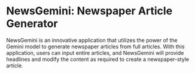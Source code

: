 # NewsGemini: Newspaper Article Generator

NewsGemini is an innovative application that utilizes the power of the Gemini model to generate newspaper articles from full articles. With this application, users can input entire articles, and NewsGemini will provide headlines and modify the content as required to create a newspaper-style article.